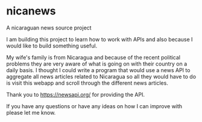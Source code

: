 # nicanews
A nicaraguan news source project

I am building this project to learn how to work with APIs and also because I would like to build something useful.

My wife's family is from Nicaragua and because of the recent political problems they are very aware of what is going on with their country on a daily basis.
I thought I could write a program that would use a news API to aggregate all news articles related to Nicaragua so all they would have to do is visit this webapp and scroll through the different news articles.

Thank you to https://newsapi.org/ for providing the API.


If you have any questions or have any ideas on how I can improve with please let me know. 
